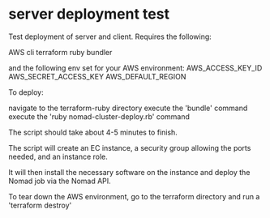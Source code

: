 # server deployment test

Test deployment of server and client. Requires the following:

AWS cli
terraform
ruby
bundler

and the following env set for your AWS environment:
AWS_ACCESS_KEY_ID
AWS_SECRET_ACCESS_KEY
AWS_DEFAULT_REGION


To deploy:

navigate to the terraform-ruby directory
execute the 'bundle' command
execute the 'ruby nomad-cluster-deploy.rb' command

The script should take about 4-5 minutes to finish.

The script will create an EC instance, a security group allowing the ports needed, and an instance role.

It will then install the necessary software on the instance and deploy the Nomad job via the Nomad API.

To tear down the AWS environment, go to the terraform directory and run a 'terraform destroy'
